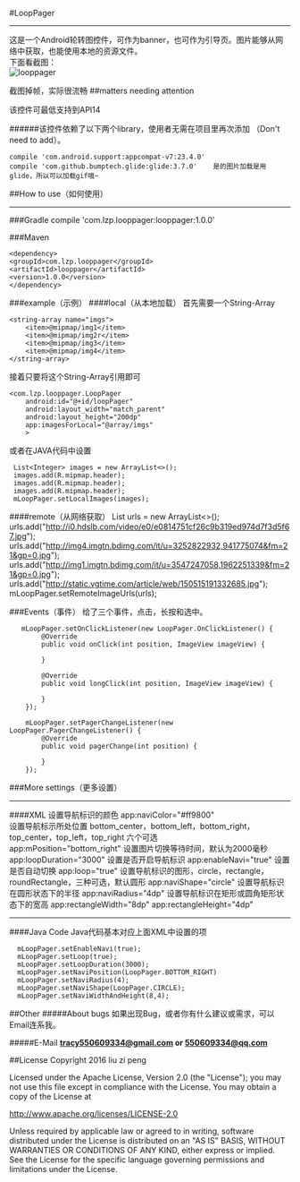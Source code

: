 #LoopPager
***
这是一个Android轮转图控件，可作为banner，也可作为引导页。图片能够从网络中获取，也能使用本地的资源文件。  
下面看截图：   
![looppager](https://github.com/550609334/LoopPager/blob/master/screenshots/looppager.gif?raw=true)
  
 截图掉帧，实际很流畅
##matters needing attention

该控件可最低支持到API14 

######该控件依赖了以下两个library，使用者无需在项目里再次添加 （Don't need to add）。

    compile 'com.android.support:appcompat-v7:23.4.0'  
    compile 'com.github.bumptech.glide:glide:3.7.0'    是的图片加载是用glide，所以可以加载gif哦~

##How to use（如何使用）
***
###Gradle
    compile 'com.lzp.looppager:looppager:1.0.0'
    
###Maven

    <dependency>
    <groupId>com.lzp.looppager</groupId>
    <artifactId>looppager</artifactId>
    <version>1.0.0</version>
    </dependency>
    
###example（示例）
####local（从本地加载）
首先需要一个String-Array

    <string-array name="imgs">
        <item>@mipmap/img1</item>
        <item>@mipmap/img2r</item>
        <item>@mipmap/img3</item>
        <item>@mipmap/img4</item>
    </string-array>

接着只要将这个String-Array引用即可

    <com.lzp.looppager.LoopPager
        android:id="@+id/loopPager"
        android:layout_width="match_parent"
        android:layout_height="200dp"
        app:imagesForLocal="@array/imgs"
        >
        
或者在JAVA代码中设置

     List<Integer> images = new ArrayList<>();
     images.add(R.mipmap.header);
     images.add(R.mipmap.header);
     images.add(R.mipmap.header);
     mLoopPager.setLocalImages(images);
####remote（从网络获取）
     List<String> urls = new ArrayList<>();
     urls.add("http://i0.hdslb.com/video/e0/e0814751cf26c9b319ed974d7f3d5f67.jpg");
     urls.add("http://img4.imgtn.bdimg.com/it/u=3252822932,941775074&fm=21&gp=0.jpg");
     urls.add("http://img1.imgtn.bdimg.com/it/u=3547247058,1962251339&fm=21&gp=0.jpg");
     urls.add("http://static.vgtime.com/article/web/150515191332685.jpg");
     mLoopPager.setRemoteImageUrls(urls);

###Events（事件） 
给了三个事件，点击，长按和选中。
       
       mLoopPager.setOnClickListener(new LoopPager.OnClickListener() {
            @Override
            public void onClick(int position, ImageView imageView) {

            }

            @Override
            public void longClick(int position, ImageView imageView) {

            }
        });

        mLoopPager.setPagerChangeListener(new LoopPager.PagerChangeListener() {
            @Override
            public void pagerChange(int position) {

            }
        });

###More settings（更多设置）
***
####XML
      设置导航标识的颜色
      app:naviColor="#ff9800"  
      设置导航标示所处位置 bottom_center，bottom_left，bottom_right，top_center，top_left，top_right  六个可选      
      app:mPosition="bottom_right"
      设置图片切换等待时间，默认为2000毫秒           
      app:loopDuration="3000"
      设置是否开启导航标识
      app:enableNavi="true"
      设置是否自动切换
      app:loop="true"
      设置导航标识的图形，circle，rectangle，roundRectangle，三种可选，默认圆形
      app:naviShape="circle"
      设置导航标识在圆形状态下的半径
      app:naviRadius="4dp"
      设置导航标识在矩形或圆角矩形状态下的宽高
      app:rectangleWidth="8dp"
      app:rectangleHeight="4dp"
***

####Java Code
Java代码基本对应上面XML中设置的项
 
      mLoopPager.setEnableNavi(true);
      mLoopPager.setLoop(true);
      mLoopPager.setLoopDuration(3000);
      mLoopPager.setNaviPosition(LoopPager.BOTTOM_RIGHT)
      mLoopPager.setNaviRadius(4);
      mLoopPager.setNaviShape(LoopPager.CIRCLE);
      mLoopPager.setNaviWidthAndHeight(8,4); 

##Other
#####About bugs
如果出现Bug，或者你有什么建议或需求，可以Email连系我。

#####E-Mail
**tracy550609334@gmail.com or 550609334@qq.com**

##License
Copyright 2016 liu zi peng

   Licensed under the Apache License, Version 2.0 (the "License");
   you may not use this file except in compliance with the License.
   You may obtain a copy of the License at

   http://www.apache.org/licenses/LICENSE-2.0

   Unless required by applicable law or agreed to in writing, software
   distributed under the License is distributed on an "AS IS" BASIS,
   WITHOUT WARRANTIES OR CONDITIONS OF ANY KIND, either express or implied.
   See the License for the specific language governing permissions and
   limitations under the License.


